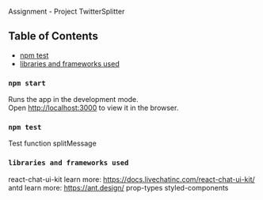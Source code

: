 Assignment - Project TwitterSplitter
## Table of Contents

- [npm test](#test-splitMessage)
- [libraries and frameworks used](#libraries-frameworks-used)

### `npm start`

Runs the app in the development mode.<br>
Open [http://localhost:3000](http://localhost:3000) to view it in the browser.


### `npm test`

Test function splitMessage

### `libraries and frameworks used`

react-chat-ui-kit learn more: https://docs.livechatinc.com/react-chat-ui-kit/
antd learn more: https://ant.design/
prop-types
styled-components